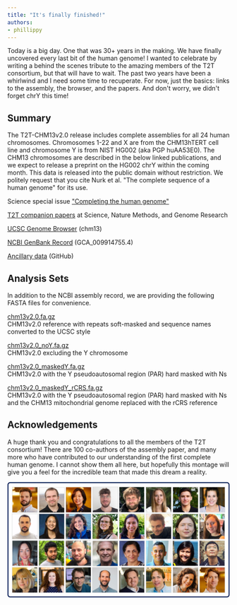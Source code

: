 ```yaml
---
title: "It's finally finished!"
authors:
- phillippy
---
```

Today is a big day. One that was 30+ years in the making. We have finally uncovered every last bit of the human genome! I wanted to celebrate by writing a behind the scenes tribute to the amazing members of the T2T consortium, but that will have to wait. The past two years have been a whirlwind and I need some time to recuperate. For now, just the basics: links to the assembly, the browser, and the papers. And don't worry, we didn't forget chrY this time!

<!--excerpt-->

## Summary
The T2T-CHM13v2.0 release includes complete assemblies for all 24 human chromosomes. Chromosomes 1-22 and X are from the CHM13hTERT cell line and chromosome Y is from NIST HG002 (aka PGP huAA53E0). The CHM13 chromosomes are described in the below linked publications, and we expect to release a preprint on the HG002 chrY within the coming month. This data is released into the public domain without restriction. We politely request that you cite Nurk et al. "The complete sequence of a human genome" for its use.

Science special issue ["Completing the human genome"](https://www.science.org/toc/science/376/6588)

[T2T companion papers](https://www.science.org/collections/completing-human-genome) at Science, Nature Methods, and Genome Research

[UCSC Genome Browser](https://genome.ucsc.edu/h/GCA_009914755.4) (chm13)

[NCBI GenBank Record](https://www.ncbi.nlm.nih.gov/assembly/GCA_009914755.4/) (GCA_009914755.4)

[Ancillary data](https://github.com/marbl/chm13) (GitHub)

## Analysis Sets
In addition to the NCBI assembly record, we are providing the following FASTA files for convenience.

[chm13v2.0.fa.gz](https://s3-us-west-2.amazonaws.com/human-pangenomics/T2T/CHM13/assemblies/analysis_set/chm13v2.0.fa.gz)  
CHM13v2.0 reference with repeats soft-masked and sequence names converted to the UCSC style

[chm13v2.0_noY.fa.gz](https://s3-us-west-2.amazonaws.com/human-pangenomics/T2T/CHM13/assemblies/analysis_set/chm13v2.0_noY.fa.gz)  
CHM13v2.0 excluding the Y chromosome

[chm13v2.0_maskedY.fa.gz](https://s3-us-west-2.amazonaws.com/human-pangenomics/T2T/CHM13/assemblies/analysis_set/chm13v2.0_maskedY.fa.gz)  
CHM13v2.0 with the Y pseudoautosomal region (PAR) hard masked with Ns

[chm13v2.0_maskedY_rCRS.fa.gz](https://s3-us-west-2.amazonaws.com/human-pangenomics/T2T/CHM13/assemblies/analysis_set/chm13v2.0_maskedY_rCRS.fa.gz)  
CHM13v2.0 with the Y pseudoautosomal region (PAR) hard masked with Ns and the CHM13 mitochondrial genome replaced with the rCRS reference

## Acknowledgements
A huge thank you and congratulations to all the members of the T2T consortium! There are 100 co-authors of the assembly paper, and many more who have contributed to our understanding of the first complete human genome. I cannot show them all here, but hopefully this montage will give you a feel for the incredible team that made this dream a reality.

![alt text](/img/teamt2t.jpg "Some members of the T2T consortium")
